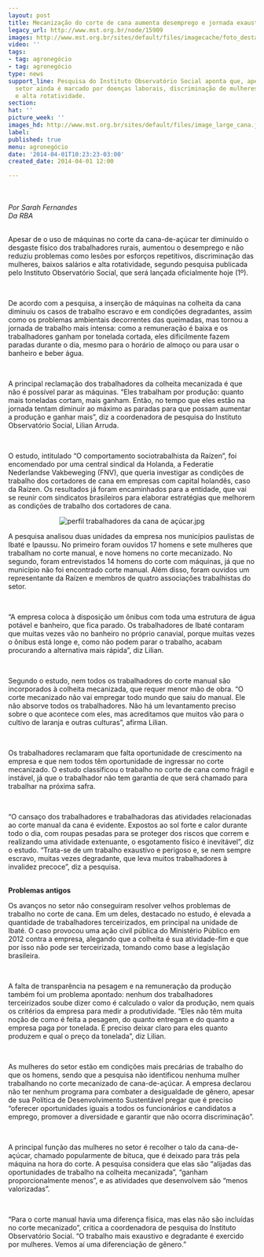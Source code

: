 ```yaml
---
layout: post
title: Mecanização do corte de cana aumenta desemprego e jornada exaustiva
legacy_url: http://www.mst.org.br/node/15909
images: http://www.mst.org.br/sites/default/files/imagecache/foto_destaque/image_large_cana.jpg
video: ''
tags:
- tag: agronegócio
- tag: agronegócio
type: news
support_line: Pesquisa do Instituto Observatório Social aponta que, apesar dos avanços,
  setor ainda é marcado por doenças laborais, discriminação de mulheres, baixa remuneração
  e alta rotatividade.
section: 
hat: ''
picture_week: ''
images_hd: http://www.mst.org.br/sites/default/files/image_large_cana.jpg
label: 
published: true
menu: agronegócio
date: '2014-04-01T10:23:23-03:00'
created_date: 2014-04-01 12:00

---
```

<p><img style="margin: 10px;" src="http://www.mst.org.br/sites/default/files/image_large_cana_0.jpg" alt=""></p><p><em>Por Sarah Fernandes<br>Da RBA&nbsp;</em></p><p><br>Apesar de o uso de máquinas no corte da cana-de-açúcar ter diminuído o desgaste físico dos trabalhadores rurais, aumentou o desemprego e não reduziu problemas como lesões por esforços repetitivos, discriminação das mulheres, baixos salários e alta rotatividade, segundo pesquisa publicada pelo Instituto Observatório Social, que será lançada oficialmente hoje (1º).</p><p>&nbsp;</p><p>De acordo com a pesquisa, a inserção de máquinas na colheita da cana diminuiu os casos de trabalho escravo e em condições degradantes, assim como os problemas ambientais decorrentes das queimadas, mas tornou a jornada de trabalho mais intensa: como a remuneração é baixa e os trabalhadores ganham por tonelada cortada, eles dificilmente fazem paradas durante o dia, mesmo para o horário de almoço ou para usar o banheiro e beber água.</p><p>&nbsp;</p><p>A principal reclamação dos trabalhadores da colheita mecanizada é que não é possível parar as máquinas. “Eles trabalham por produção: quanto mais toneladas cortam, mais ganham. Então, no tempo que eles estão na jornada tentam diminuir ao máximo as paradas para que possam aumentar a produção e ganhar mais”, diz a coordenadora de pesquisa do Instituto Observatório Social, Lilian Arruda.</p><p>&nbsp;</p><p>O estudo, intitulado “O comportamento sociotrabalhista da Raízen”, foi encomendado por uma central sindical da Holanda, a Federatie Nederlandse Vakbeweging (FNV), que queria investigar as condições de trabalho dos cortadores de cana em empresas com capital holandês, caso da Raízen. Os resultados já foram encaminhados para a entidade, que vai se reunir com sindicatos brasileiros para elaborar estratégias que melhorem as condições de trabalho dos cortadores de cana.</p><p style="text-align: center;"><img src="http://www.redebrasilatual.com.br/trabalho/2014/04/mecanizacao-do-corte-de-cana-facilita-trabalho-mas-aumenta-desemprego-e-jornada-exaustiva-6062.html/perfil-trabalhadores-da-cana-de-acucar.jpg-6029.html" alt="perfil trabalhadores da cana de açúcar.jpg"></p><p>A pesquisa analisou duas unidades da empresa nos municípios paulistas de Ibaté e Ipaussu. No primeiro foram ouvidos 17 homens e sete mulheres que trabalham no corte manual, e nove homens no corte mecanizado. No segundo, foram entrevistados 14 homens do corte com máquinas, já que no município não foi encontrado corte manual. Além disso, foram ouvidos um representante da Raízen e membros de quatro associações trabalhistas do setor.</p><p>&nbsp;</p><p>“A empresa coloca à disposição um ônibus com toda uma estrutura de água potável e banheiro, que fica parado. Os trabalhadores de Ibaté contaram que muitas vezes vão no banheiro no próprio canavial, porque muitas vezes o ônibus está longe e, como não podem parar o trabalho, acabam procurando a alternativa mais rápida”, diz Lilian.</p><p>&nbsp;</p><p>Segundo o estudo, nem todos os trabalhadores do corte manual são incorporados à colheita mecanizada, que requer menor mão de obra. “O corte mecanizado não vai empregar todo mundo que saiu do manual. Ele não absorve todos os trabalhadores. Não há um levantamento preciso sobre o que acontece com eles, mas acreditamos que muitos vão para o cultivo de laranja e outras culturas”, afirma Lilian.</p><p>&nbsp;</p><p>Os trabalhadores reclamaram que falta oportunidade de crescimento na empresa e que nem todos têm oportunidade de ingressar no corte mecanizado. O estudo classificou o trabalho no corte de cana como frágil e instável, já que o trabalhador não tem garantia de que será chamado para trabalhar na próxima safra.</p><p>&nbsp;</p><p>“O cansaço dos trabalhadores e trabalhadoras das atividades relacionadas ao corte manual da cana é evidente. Expostos ao sol forte e calor durante todo o dia, com roupas pesadas para se proteger dos riscos que correm e realizando uma atividade extenuante, o esgotamento físico é inevitável”, diz o estudo. “Trata-se de um trabalho exaustivo e perigoso e, se nem sempre escravo, muitas vezes degradante, que leva muitos trabalhadores à invalidez precoce”, diz a pesquisa.</p><p><strong><br>Problemas antigos</strong></p><p>Os avanços no setor não conseguiram resolver velhos problemas de trabalho no corte de cana. Em um deles, destacado no estudo, é elevada a quantidade de trabalhadores terceirizados, em principal na unidade de Ibaté. O caso provocou uma ação civil pública do Ministério Público em 2012 contra a empresa, alegando que a colheita é sua atividade-fim e que por isso não pode ser terceirizada, tomando como base a legislação brasileira.</p><p>&nbsp;</p><p>A falta de transparência na pesagem e na remuneração da produção também foi um problema apontado: nenhum dos trabalhadores terceirizados soube dizer como é calculado o valor da produção, nem quais os critérios da empresa para medir a produtividade. “Eles não têm muita noção de como é feita a pesagem, do quanto entregam e do quanto a empresa paga por tonelada. É preciso deixar claro para eles quanto produzem e qual o preço da tonelada”, diz Lilian.</p><p>&nbsp;</p><p>As mulheres do setor estão em condições mais precárias de trabalho do que os homens, sendo que a pesquisa não identificou nenhuma mulher trabalhando no corte mecanizado de cana-de-açúcar. A empresa declarou não ter nenhum programa para combater a desigualdade de gênero, apesar de sua Política de Desenvolvimento Sustentável pregar que é preciso “oferecer oportunidades iguais a todos os funcionários e candidatos a emprego, promover a diversidade e garantir que não ocorra discriminação”.</p><p>&nbsp;</p><p>A principal função das mulheres no setor é recolher o talo da cana-de-açúcar, chamado popularmente de bituca, que é deixado para trás pela máquina na hora do corte. A pesquisa considera que elas são “alijadas das oportunidades de trabalho na colheita mecanizada”, “ganham proporcionalmente menos”, e as atividades que desenvolvem são “menos valorizadas”.</p><p>&nbsp;</p><p>“Para o corte manual havia uma diferença física, mas elas não são incluídas no corte mecanizado”, critica a coordenadora de pesquisa do Instituto Observatório Social. “O trabalho mais exaustivo e degradante é exercido por mulheres. Vemos aí uma diferenciação de gênero.”</p>
